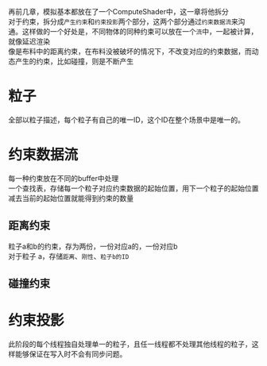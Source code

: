 再前几章，模拟基本都放在了一个ComputeShader中，这一章将他拆分  
对于约束，拆分成`产生约束`和`约束投影`两个部分，这两个部分通过`约束数据流`来沟通。这样做的一个好处是，不同物体的同种约束可以放在一个`流`中，一起被计算，就像延迟渲染   
像是布料中的距离约束，在布料没被破坏的情况下，不改变对应的约束数据，而动态产生的约束，比如碰撞，则是不断产生  
# 粒子
全部以粒子描述，每个粒子有自己的唯一ID，这个ID在整个场景中是唯一的。  
# 约束数据流
每一种约束放在不同的buffer中处理  
一个查找表，存储每一个粒子对应约束数据的起始位置，用下一个粒子的起始位置减去当前的起始位置就能得到约束的数量
## 距离约束
粒子a和b的约束，存为两份，一份对应a的，一份对应b  
对于粒子 a，存储`距离`、`刚性`、`粒子b的ID`
## 碰撞约束
# 约束投影
此阶段的每个线程独自处理单一的粒子，且任一线程都不处理其他线程的粒子，这样能够保证在写入时不会有同步问题。  
